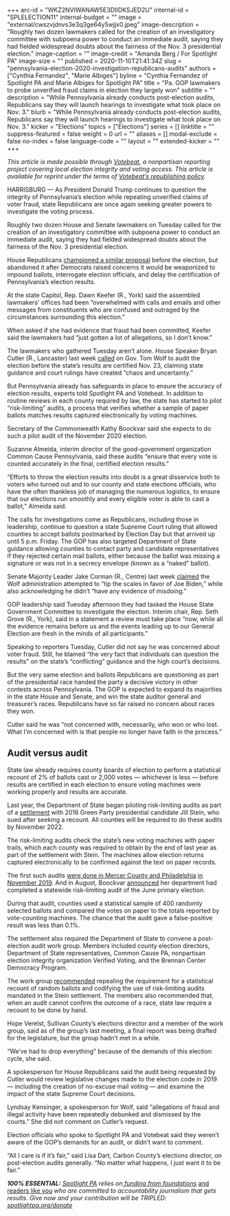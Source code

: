 +++
arc-id = "WKZ2NVIWANAW5E3DIIDKSJED2U"
internal-id = "SPLELECTION11"
internal-budget = ""
image = "external/cwszvjdnvs3e3q3ge64y5wjjx0.jpeg"
image-description = "Roughly two dozen lawmakers called for the creation of an investigatory committee with subpoena power to conduct an immediate audit, saying they had fielded widespread doubts about the fairness of the Nov. 3 presidential election."
image-caption = ""
image-credit = "Amanda Berg / For Spotlight PA"
image-size = ""
published = 2020-11-10T21:41:34Z
slug = "pennsylvania-election-2020-investigation-republicans-audits"
authors = ["Cynthia Fernandez", "Marie Albiges"]
byline = "Cynthia Fernandez of Spotlight PA and Marie Albiges for Spotlight PA"
title = "Pa. GOP lawmakers to probe unverified fraud claims in election they largely won"
subtitle = ""
description = "While Pennsylvania already conducts post-election audits, Republicans say they will launch hearings to investigate what took place on Nov. 3."
blurb = "While Pennsylvania already conducts post-election audits, Republicans say they will launch hearings to investigate what took place on Nov. 3."
kicker = "Elections"
topics = ["Elections"]
series = []
linktitle = ""
suppress-featured = false
weight = 0
url = ""
aliases = []
modal-exclude = false
no-index = false
language-code = ""
layout = ""
extended-kicker = ""
+++

<i>This article is made possible through </i><a href="http://votebeat.org/"><i>Votebeat</i></a><i>, a nonpartisan reporting project covering local election integrity and voting access. This article is available for reprint under the terms of </i><a href="https://www.votebeat.org/pages/republishing"><i>Votebeat’s republishing policy</i></a><i>.</i>

HARRISBURG — As President Donald Trump continues to question the integrity of Pennsylvania’s election while repeating unverified claims of voter fraud, state Republicans are once again seeking greater powers to investigate the voting process.

Roughly two dozen House and Senate lawmakers on Tuesday called for the creation of an investigatory committee with subpoena power to conduct an immediate audit, saying they had fielded widespread doubts about the fairness of the Nov. 3 presidential election.

House Republicans <a href="https://www.spotlightpa.org/news/2020/10/pa-election-integrity-committee-house-republicans-democrats-voting/">championed a similar proposal</a> before the election, but abandoned it after Democrats raised concerns it would be weaponized to impound ballots, interrogate election officials, and delay the certification of Pennsylvania’s election results.

At the state Capitol, Rep. Dawn Keefer (R., York) said the assembled lawmakers' offices had been “overwhelmed with calls and emails and other messages from constituents who are confused and outraged by the circumstances surrounding this election.”

When asked if she had evidence that fraud had been committed, Keefer said the lawmakers had “just gotten a lot of allegations, so I don’t know.”

The lawmakers who gathered Tuesday aren’t alone. House Speaker Bryan Cutler (R., Lancaster) last week <a href="http://www.pahousegop.com/Display/SiteFiles/1/OtherDocuments/2020/Governor%20Wolf%20-%20Election%20Audit%20-%20NOV%202020.pdf">called</a> on Gov. Tom Wolf to audit the election before the state’s results are certified Nov. 23, claiming state guidance and court rulings have created “chaos and uncertainty.”

<script src="https://www.spotlightpa.org/embed.js" async></script><div data-spl-embed-version="1" data-spl-src="https://www.spotlightpa.org/embeds/newsletter/"></div>

But Pennsylvania already has safeguards in place to ensure the accuracy of election results, experts told Spotlight PA and Votebeat. In addition to routine reviews in each county required by law, the state has started to pilot “risk-limiting” audits, a process that verifies whether a sample of paper ballots matches results captured electronically by voting machines.

Secretary of the Commonwealth Kathy Boockvar said she expects to do such a pilot audit of the November 2020 election.

Suzanne Almeida, interim director of the good-government organization Common Cause Pennsylvania, said these audits “ensure that every vote is counted accurately in the final, certified election results.”

“Efforts to throw the election results into doubt is a great disservice both to voters who turned out and to our county and state elections officials, who have the often thankless job of managing the numerous logistics, to ensure that our elections run smoothly and every eligible voter is able to cast a ballot,” Almeida said.

The calls for investigations come as Republicans, including those in leadership, continue to question a state Supreme Court ruling that allowed counties to accept ballots postmarked by Election Day but that arrived up until 5 p.m. Friday. The GOP has also targeted Department of State guidance allowing counties to contact party and candidate representatives if they rejected certain mail ballots, either because the ballot was missing a signature or was not in a secrecy envelope (known as a “naked” ballot).

Senate Majority Leader Jake Corman (R., Centre) last week <a href="https://www.spotlightpa.org/news/2020/11/pennsylvania-election-2020-republican-fraud-cured-late-ballots/">claimed</a> the Wolf administration attempted to “tip the scales in favor of Joe Biden,” while also acknowledging he didn’t “have any evidence of misdoing.”

GOP leadership said Tuesday afternoon they had tasked the House State Government Committee to investigate the election. Interim chair, Rep. Seth Grove (R., York), said in a statement a review must take place “now, while all the evidence remains before us and the events leading up to our General Election are fresh in the minds of all participants.”

Speaking to reporters Tuesday, Cutler did not say he was concerned about voter fraud. Still, he blamed “the very fact that individuals can question the results” on the state’s “conflicting” guidance and the high court’s decisions.

But the very same election and ballots Republicans are questioning as part of the presidential race handed the party a decisive victory in other contests across Pennsylvania. The GOP is expected to expand its majorities in the state House and Senate, and win the state auditor general and treasurer’s races. Republicans have so far raised no concern about races they won.

Cutler said he was “not concerned with, necessarily, who won or who lost. What I’m concerned with is that people no longer have faith in the process.”

## Audit versus audit

State law already requires county boards of election to perform a statistical recount of 2% of ballots cast or 2,000 votes — whichever is less — before results are certified in each election to ensure voting machines were working properly and results are accurate.

Last year, the Department of State began piloting risk-limiting audits as part of a <a href="https://www.pacounties.org/GR/Documents/SteinSettlement20181128.pdf">settlement</a> with 2016 Green Party presidential candidate Jill Stein, who sued after seeking a recount. All counties will be required to do these audits by November 2022.

The risk-limiting audits check the state’s new voting machines with paper trails, which each county was required to obtain by the end of last year as part of the settlement with Stein. The machines allow election returns captured electronically to be confirmed against the text on paper records.

The first such audits <a href="https://www.inquirer.com/politics/election/philadelphia-audits-election-results-20191122.html">were done in Mercer County and Philadelphia</a> <a href="https://www.media.pa.gov/Pages/State-Details.aspx?newsid=366">in November 2019</a>. And in August, Boockvar <a href="https://www.media.pa.gov/pages/State-details.aspx?newsid=395">announced</a> her department had completed a statewide risk-limiting audit of the June primary election.

During that audit, counties used a statistical sample of 400 randomly selected ballots and compared the votes on paper to the totals reported by vote-counting machines. The chance that the audit gave a false-positive result was less than 0.1%.

<script src="https://www.spotlightpa.org/embed.js" async></script><div data-spl-embed-version="1" data-spl-src="https://www.spotlightpa.org/embeds/donate/?teaser_text=Spotlight%20PA%20provides%20essential%2C%20public-service%20journalism%20thanks%20to%20its%20dedicated%20and%20passionate%20members.%20%3Cb%3EJoin%20today%20and%20we'll%20DOUBLE%20your%20gift.%3C%2Fb%3E&cta_text=YES%2C%20DOUBLE%20MY%20GIFT&eyebrow_text=BECOME%20A%20MEMBER"></div>

The settlement also required the Department of State to convene a post-election audit work group. Members included county election directors, Department of State representatives, Common Cause PA, nonpartisan election integrity organization Verified Voting, and the Brennan Center Democracy Program.

The work group <a href="https://www.votespa.com/About-Elections/Documents/PADOS_RLA%20WG_Initial%20Report_12.30.2019.pdf">recommended</a> repealing the requirement for a statistical recount of random ballots and codifying the use of risk-limiting audits mandated in the Stein settlement. The members also recommended that, when an audit cannot confirm the outcome of a race, state law require a recount to be done by hand.

Hope Verelst, Sullivan County’s elections director and a member of the work group, said as of the group’s last meeting, a final report was being drafted for the legislature, but the group hadn’t met in a while.

“We’ve had to drop everything” because of the demands of this election cycle, she said.

A spokesperson for House Republicans said the audit being requested by Cutler would review legislative changes made to the election code in 2019 — including the creation of no-excuse mail voting — and examine the impact of the state Supreme Court decisions.

Lyndsay Kensinger, a spokesperson for Wolf, said “allegations of fraud and illegal activity have been repeatedly debunked and dismissed by the courts.” She did not comment on Cutler’s request.

Election officials who spoke to Spotlight PA and Votebeat said they weren’t aware of the GOP’s demands for an audit, or didn’t want to comment.

“All I care is if it’s fair,” said Lisa Dart, Carbon County’s elections director, on post-election audits generally. “No matter what happens, I just want it to be fair.”

<i><b>100% ESSENTIAL:</b></i><i> </i><a href="https://www.spotlightpa.org/"><i>Spotlight PA</i></a><i> relies on</i><a href="https://www.spotlightpa.org/support"><i> funding from foundations</i></a><i> </i><a href="https://www.spotlightpa.org/support">and readers like you</a><i> who are committed to accountability journalism that gets results. Give now and your contribution will be TRIPLED: </i><a href="http://spotlightpa.org/donate"><i>spotlightpa.org/donate</i></a>

